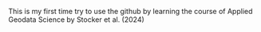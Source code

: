 This is my first time try to use the github by learning the course of Applied Geodata Science by Stocker et al. (2024)
